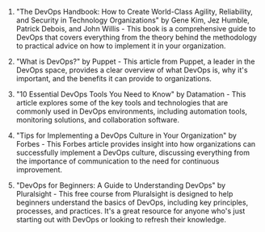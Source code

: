 

1. "The DevOps Handbook: How to Create World-Class Agility, Reliability, and Security in Technology Organizations" by Gene Kim, Jez Humble, Patrick Debois, and John Willis - This book is a comprehensive guide to DevOps that covers everything from the theory behind the methodology to practical advice on how to implement it in your organization.

2. "What is DevOps?" by Puppet - This article from Puppet, a leader in the DevOps space, provides a clear overview of what DevOps is, why it's important, and the benefits it can provide to organizations.

3. "10 Essential DevOps Tools You Need to Know" by Datamation - This article explores some of the key tools and technologies that are commonly used in DevOps environments, including automation tools, monitoring solutions, and collaboration software.

4. "Tips for Implementing a DevOps Culture in Your Organization" by Forbes - This Forbes article provides insight into how organizations can successfully implement a DevOps culture, discussing everything from the importance of communication to the need for continuous improvement.

5. "DevOps for Beginners: A Guide to Understanding DevOps" by Pluralsight - This free course from Pluralsight is designed to help beginners understand the basics of DevOps, including key principles, processes, and practices. It's a great resource for anyone who's just starting out with DevOps or looking to refresh their knowledge.